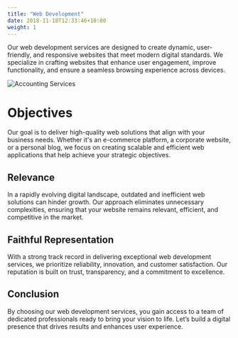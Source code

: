 ```yaml
---
title: "Web Development"
date: 2018-11-18T12:33:46+10:00
weight: 1
---
```


Our web development services are designed to create dynamic, user-friendly, and responsive websites that meet modern digital standards. We specialize in crafting websites that enhance user engagement, improve functionality, and ensure a seamless browsing experience across devices.

![Accounting Services](/images/austin-distel-nGc5RT2HmF0-unsplash.jpg)

# Objectives

Our goal is to deliver high-quality web solutions that align with your business needs. Whether it's an e-commerce platform, a corporate website, or a personal blog, we focus on creating scalable and efficient web applications that help achieve your strategic objectives.

## Relevance

In a rapidly evolving digital landscape, outdated and inefficient web solutions can hinder growth. Our approach eliminates unnecessary complexities, ensuring that your website remains relevant, efficient, and competitive in the market.

## Faithful Representation

With a strong track record in delivering exceptional web development services, we prioritize reliability, innovation, and customer satisfaction. Our reputation is built on trust, transparency, and a commitment to excellence.

## Conclusion
By choosing our web development services, you gain access to a team of dedicated professionals ready to bring your vision to life. Let’s build a digital presence that drives results and enhances user experience.